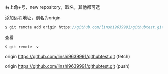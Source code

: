 右上角+号，new repository，取名，其他都可选



添加远程地址，别名为origin

```javascript
$ git remote add origin https://github.com/linshi9639991/githubtest.git
```

查看

```javascript
$ git remote -v
```

origin  https://github.com/linshi9639991/githubtest.git (fetch)

origin  https://github.com/linshi9639991/githubtest.git (push)





